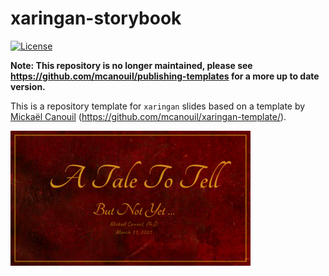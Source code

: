 
<!-- README.md is generated from README.Rmd. Please edit that file -->

# xaringan-storybook

<!-- badges: start -->

[![License](https://img.shields.io/github/license/mcanouil/xaringan-storybook)](LICENSE)
<!-- badges: end -->

**Note: This repository is no longer maintained,
please see https://github.com/mcanouil/publishing-templates
for a more up to date version.**

This is a repository template for `xaringan` slides based on a template
by [Mickaël Canouil](https://mickael.canouil.fr/)
(<https://github.com/mcanouil/xaringan-template/>).

<a href="thumbs/title_slide.png"><img alt="Title Slide" src="thumbs/title_slide_thumb.png" width="384" height="216"></a>
